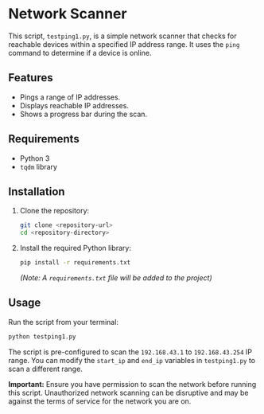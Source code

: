 # Network Scanner

This script, `testping1.py`, is a simple network scanner that checks for reachable devices within a specified IP address range. It uses the `ping` command to determine if a device is online.

## Features

- Pings a range of IP addresses.
- Displays reachable IP addresses.
- Shows a progress bar during the scan.

## Requirements

- Python 3
- `tqdm` library

## Installation

1. Clone the repository:
   ```bash
   git clone <repository-url>
   cd <repository-directory>
   ```

2. Install the required Python library:
   ```bash
   pip install -r requirements.txt
   ```
   *(Note: A `requirements.txt` file will be added to the project)*

## Usage

Run the script from your terminal:

```bash
python testping1.py
```

The script is pre-configured to scan the `192.168.43.1` to `192.168.43.254` IP range. You can modify the `start_ip` and `end_ip` variables in `testping1.py` to scan a different range.

**Important:** Ensure you have permission to scan the network before running this script. Unauthorized network scanning can be disruptive and may be against the terms of service for the network you are on.

